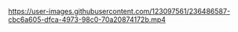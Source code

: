 

https://user-images.githubusercontent.com/123097561/236486587-cbc6a605-dfca-4973-98c0-70a20874172b.mp4

